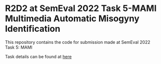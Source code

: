 # R2D2 at SemEval 2022 Task 5-MAMI Multimedia Automatic Misogyny Identification

This repository contains the code for submission made at SemEval 2022 Task 5: MAMI

Task details can be found at [here](https://competitions.codalab.org/competitions/34175)